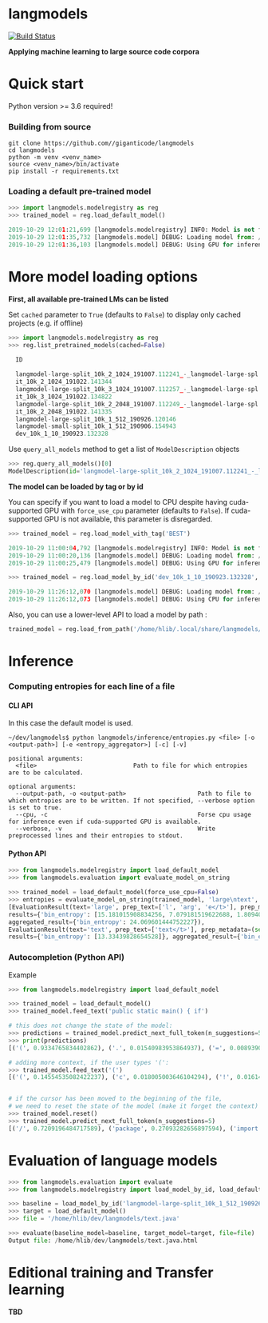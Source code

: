 # langmodels

[![Build Status](https://travis-ci.org/giganticode/langmodels.svg?branch=master)](https://travis-ci.org/giganticode/langmodels)

**Applying machine learning to large source code corpora**

# Quick start

Python version >= 3.6 required!

### Building from source

```
git clone https://github.com//giganticode/langmodels
cd langmodels
python -m venv <venv_name>
source <venv_name>/bin/activate
pip install -r requirements.txt
```

### Loading a default pre-trained model
```python
>>> import langmodels.modelregistry as reg
>>> trained_model = reg.load_default_model()

2019-10-29 12:01:21,699 [langmodels.modelregistry] INFO: Model is not found in cache. Downloading from https://www.inf.unibz.it/~hbabii/pretrained_models/langmodel-large-split_10k_2_1024_191007.112241_-_langmodel-large-split_10k_2_1024_191022.141344 ...
2019-10-29 12:01:35,732 [langmodels.model] DEBUG: Loading model from: /home/hlib/.local/share/langmodels/0.0.1/modelzoo/langmodel-large-split_10k_2_1024_191007.112241_-_langmodel-large-split_10k_2_1024_191022.141344/best.pth ...
2019-10-29 12:01:36,103 [langmodels.model] DEBUG: Using GPU for inference
```

# More model loading options

**First, all available pre-trained LMs can be listed**

Set `cached` parameter to `True` (defaults to `False`) to display only cached projects (e.g. if offline) 
```python
>>> import langmodels.modelregistry as reg
>>> reg.list_pretrained_models(cached=False)

  ID                                                                    BPE_MERGES  LAYERS_CONFIG  ARCH      BIN_ENTROPY    TRAINING_TIME_MINUTES_PER_EPOCH  N_EPOCHS  BEST_EPOCH  TAGS                 
    
  langmodel-large-split_10k_2_1024_191007.112241_-_langmodel-large-spl  10k         1024/2/1024    AWD_LSTM  2.1455788479   1429                             6         5           ['BEST', 'DEFAULT']  
  it_10k_2_1024_191022.141344                                                                                                                                                                           
  langmodel-large-split_10k_3_1024_191007.112257_-_langmodel-large-spl  10k         512/3/1024     AWD_LSTM  2.14730056622  1432                             6         5           []                   
  it_10k_3_1024_191022.134822                                                                                                                                                                           
  langmodel-large-split_10k_2_2048_191007.112249_-_langmodel-large-spl  10k         512/2/2048     GRU       2.19923468325  1429                             6         5           []                   
  it_10k_2_2048_191022.141335                                                                                                                                                                           
  langmodel-large-split_10k_1_512_190926.120146                         10k         512/1/512      AWD_LSTM  2.69019493253  479                              9         8           ['MEDIUM']           
  langmodel-small-split_10k_1_512_190906.154943                         10k         512/1/512      AWD_LSTM  4.73768141172  4                                19        18          ['TINY']             
  dev_10k_1_10_190923.132328                                            10k         10/1/10        AWD_LSTM  9.15688191092  0                                0         -1          ['RANDOM']
```

Use `query_all_models` method to get a list of `ModelDescription` objects
```python
>>> reg.query_all_models()[0]
ModelDescription(id='langmodel-large-split_10k_2_1024_191007.112241_-_langmodel-large-split_10k_2_1024_191022.141344', bpe_merges='10k', layers_config='1024/2/1024', arch='AWD_LSTM', bin_entropy=2.1455788479, training_time_minutes_per_epoch=1429, n_epochs=6, best_epoch=5, tags=['BEST', 'DEFAULT'])
```

**The model can be loaded by tag or by id**

You can specify if you want to load a model to CPU despite having cuda-supported GPU with `force_use_cpu` parameter (defaults to `False`). If cuda-supported GPU is not available, this parameter is disregarded.
```python
>>> trained_model = reg.load_model_with_tag('BEST')

2019-10-29 11:00:04,792 [langmodels.modelregistry] INFO: Model is not found in cache. Downloading from https://www.inf.unibz.it/~hbabii/pretrained_models/langmodel-large-split_10k_2_1024_191007.112241_-_langmodel-large-split_10k_2_1024_191022.141344 ...
2019-10-29 11:00:20,136 [langmodels.model] DEBUG: Loading model from: /home/hlib/.local/share/langmodels/0.0.1/modelzoo/langmodel-large-split_10k_2_1024_191007.112241_-_langmodel-large-split_10k_2_1024_191022.141344/best.pth ...
2019-10-29 11:00:25,479 [langmodels.model] DEBUG: Using GPU for inference

>>> trained_model = reg.load_model_by_id('dev_10k_1_10_190923.132328', force_use_cpu=True)

2019-10-29 11:26:12,070 [langmodels.model] DEBUG: Loading model from: /home/hlib/.local/share/langmodels/0.0.1/modelzoo/dev_10k_1_10_190923.132328/best.pth ...
2019-10-29 11:26:12,073 [langmodels.model] DEBUG: Using CPU for inference

```

Also, you can use a lower-level API to load a model by path :
```python
trained_model = reg.load_from_path('/home/hlib/.local/share/langmodels/0.0.1/modelzoo/dev_10k_1_10_190923.132328')
```

# Inference
### Computing entropies for each line of a file

#### CLI API  
In this case the default model is used.
```
~/dev/langmodels$ python langmodels/inference/entropies.py <file> [-o <output-path>] [-e <entropy_aggregator>] [-c] [-v]

positional arguments:
  <file>                           Path to file for which entropies are to be calculated.

optional arguments:
  --output-path, -o <output-path>                    Path to file to which entropies are to be written. If not specified, --verbose option is set to true. 
  --cpu, -c                                          Forse cpu usage for inference even if cuda-supported GPU is available.
  --verbose, -v                                      Write preprocessed lines and their entropies to stdout.
```

#### Python API

```python
>>> from langmodels.modelregistry import load_default_model
>>> from langmodels.evaluation import evaluate_model_on_string

>>> trained_model = load_default_model(force_use_cpu=False)
>>> entropies = evaluate_model_on_string(trained_model, 'large\ntext', metrics=['bin_entropy'])
[EvaluationResult(text='large', prep_text=['l', 'arg', 'e</t>'], prep_metadata=(set(), [0, 3]), 
results={'bin_entropy': [15.181015908834256, 7.079181519622688, 1.809404016295282]}, 
aggregated_result={'bin_entropy': 24.069601444752227}), 
EvaluationResult(text='text', prep_text=['text</t>'], prep_metadata=(set(), [0, 1]), 
results={'bin_entropy': [13.33439828654528]}, aggregated_result={'bin_entropy': 13.33439828654528})]
```

### Autocompletion (Python API)

Example

```python
>>> from langmodels.modelregistry import load_default_model

>>> trained_model = load_default_model()
>>> trained_model.feed_text('public static main() { if')

# this does not change the state of the model:
>>> predictions = trained_model.predict_next_full_token(n_suggestions=5)
>>> print(predictions)
[('(', 0.9334765834402862), ('.', 0.01540983953864937), ('=', 0.008939018331858162), (',', 0.005372771784601065), ('the', 0.00309070517292041)]

# adding more context, if the user types '(':
>>> trained_model.feed_text('(')
[('(', 0.14554535082422237), ('c', 0.018005003646104294), ('!', 0.01614662429123089)]


# if the cursor has been moved to the beginning of the file, 
# we need to reset the state of the model (make it forget the context)
>>> trained_model.reset()
>>> trained_model.predict_next_full_token(n_suggestions=5)
[('/', 0.7209196484717589), ('package', 0.27093282656897594), ('import', 0.0007366385365522241), ('.', 0.0005714365190590807), ('public', 0.0003926736567296)]

```

# Evaluation of language models

```python
>>> from langmodels.evaluation import evaluate
>>> from langmodels.modelregistry import load_model_by_id, load_default_model     

>>> baseline = load_model_by_id('langmodel-large-split_10k_1_512_190926.120146')
>>> target = load_default_model()
>>> file = '/home/hlib/dev/langmodels/text.java'

>>> evaluate(baseline_model=baseline, target_model=target, file=file)
Output file: /home/hlib/dev/langmodels/text.java.html

```

# Editional training and Transfer learning

**TBD**
